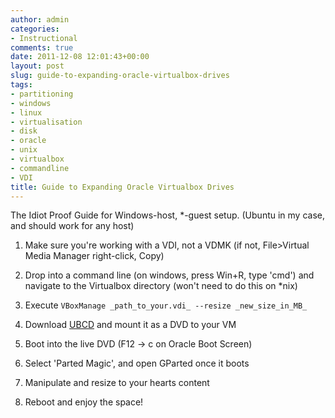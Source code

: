 ```yaml
---
author: admin
categories:
- Instructional
comments: true
date: 2011-12-08 12:01:43+00:00
layout: post
slug: guide-to-expanding-oracle-virtualbox-drives
tags:
- partitioning
- windows
- linux
- virtualisation
- disk
- oracle
- unix
- virtualbox
- commandline
- VDI
title: Guide to Expanding Oracle Virtualbox Drives
---
```



The Idiot Proof Guide for Windows-host, \*-guest setup. (Ubuntu in my case, and should work for any host)


  1. Make sure you're working with a VDI, not a VDMK (if not, File>Virtual Media Manager right-click, Copy)


  2. Drop into a command line (on windows, press Win+R, type 'cmd') and navigate to the Virtualbox directory (won't need to do this on \*nix)


  3. Execute `VBoxManage _path_to_your.vdi_ --resize _new_size_in_MB_`


  4. Download [UBCD](http://www.ultimatebootcd.com/download.html) and mount it as a DVD to your VM


  5. Boot into the live DVD (F12 -> c on Oracle Boot Screen)


  6. Select 'Parted Magic', and open GParted once it boots


  7. Manipulate and resize to your hearts content


  8. Reboot and enjoy the space!
